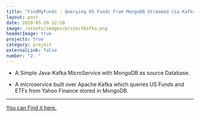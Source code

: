 ```yaml
---
title: "FindMyFunds : Querying US Funds From MongoDB Streamed via Kafka"
layout: post
date: 2020-05-20 12:10
image: /assets/images/projectKafka.png
headerImage: true
projects: true
category: project
externalLink: false
number: "2. "
---
```


- A Simple Java-Kafka MicroService with MongoDB as source Database.

- A microservice built over Apache Kafka which queries US Funds and ETFs from Yahoo Finance stored in MongoDB.

<hr class="rounded">

[You can Find it here.](https://github.com/almique/FindMyFunds)